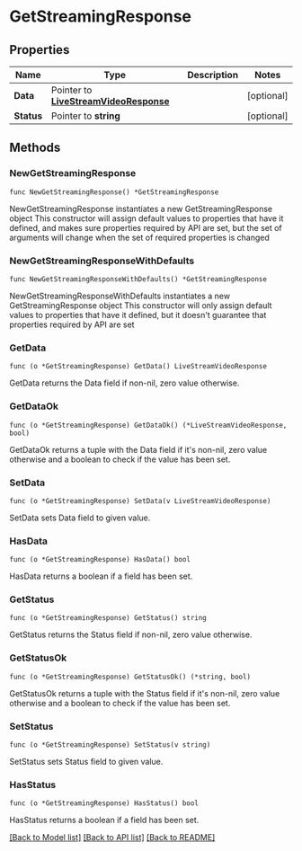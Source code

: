 # GetStreamingResponse

## Properties

Name | Type | Description | Notes
------------ | ------------- | ------------- | -------------
**Data** | Pointer to [**LiveStreamVideoResponse**](LiveStreamVideoResponse.md) |  | [optional] 
**Status** | Pointer to **string** |  | [optional] 

## Methods

### NewGetStreamingResponse

`func NewGetStreamingResponse() *GetStreamingResponse`

NewGetStreamingResponse instantiates a new GetStreamingResponse object
This constructor will assign default values to properties that have it defined,
and makes sure properties required by API are set, but the set of arguments
will change when the set of required properties is changed

### NewGetStreamingResponseWithDefaults

`func NewGetStreamingResponseWithDefaults() *GetStreamingResponse`

NewGetStreamingResponseWithDefaults instantiates a new GetStreamingResponse object
This constructor will only assign default values to properties that have it defined,
but it doesn't guarantee that properties required by API are set

### GetData

`func (o *GetStreamingResponse) GetData() LiveStreamVideoResponse`

GetData returns the Data field if non-nil, zero value otherwise.

### GetDataOk

`func (o *GetStreamingResponse) GetDataOk() (*LiveStreamVideoResponse, bool)`

GetDataOk returns a tuple with the Data field if it's non-nil, zero value otherwise
and a boolean to check if the value has been set.

### SetData

`func (o *GetStreamingResponse) SetData(v LiveStreamVideoResponse)`

SetData sets Data field to given value.

### HasData

`func (o *GetStreamingResponse) HasData() bool`

HasData returns a boolean if a field has been set.

### GetStatus

`func (o *GetStreamingResponse) GetStatus() string`

GetStatus returns the Status field if non-nil, zero value otherwise.

### GetStatusOk

`func (o *GetStreamingResponse) GetStatusOk() (*string, bool)`

GetStatusOk returns a tuple with the Status field if it's non-nil, zero value otherwise
and a boolean to check if the value has been set.

### SetStatus

`func (o *GetStreamingResponse) SetStatus(v string)`

SetStatus sets Status field to given value.

### HasStatus

`func (o *GetStreamingResponse) HasStatus() bool`

HasStatus returns a boolean if a field has been set.


[[Back to Model list]](../README.md#documentation-for-models) [[Back to API list]](../README.md#documentation-for-api-endpoints) [[Back to README]](../README.md)


